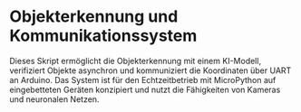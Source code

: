 # Objekterkennung und Kommunikationssystem

Dieses Skript ermöglicht die Objekterkennung mit einem KI-Modell, verifiziert Objekte asynchron und kommuniziert die Koordinaten über UART an Arduino. Das System ist für den Echtzeitbetrieb mit MicroPython auf eingebetteten Geräten konzipiert und nutzt die Fähigkeiten von Kameras und neuronalen Netzen.
